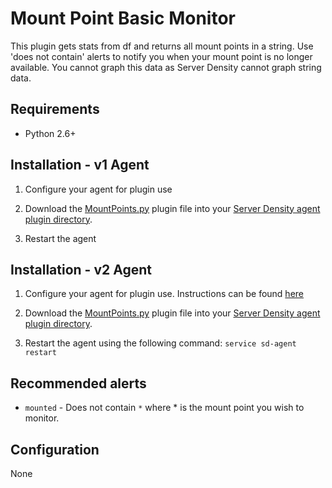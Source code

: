Mount Point Basic Monitor
===

This plugin gets stats from df and returns all mount points in a string. Use 'does not contain' alerts to notify you when your mount point is no longer available. You cannot graph this data as Server Density cannot graph string data.
 
Requirements 
---
* Python 2.6+ 

Installation - v1 Agent
---
1. Configure your agent for plugin use

2. Download the [MountPoints.py](MountPoints.py) plugin file into your [Server Density agent plugin directory](https://support.serverdensity.com/hc/en-us/articles/360001083186).

3. Restart the agent

Installation - v2 Agent
---
1. Configure your agent for plugin use. Instructions can be found [here](https://support.serverdensity.com/hc/en-us/articles/360001083186)

2. Download the [MountPoints.py](MountPoints.py) plugin file into your [Server Density agent plugin directory](https://support.serverdensity.com/hc/en-us/articles/360001083186).

3. Restart the agent using the following command: `service sd-agent restart`

Recommended alerts
---
* `mounted` - Does not contain `*` where * is the mount point you wish to monitor. 

Configuration
---
None